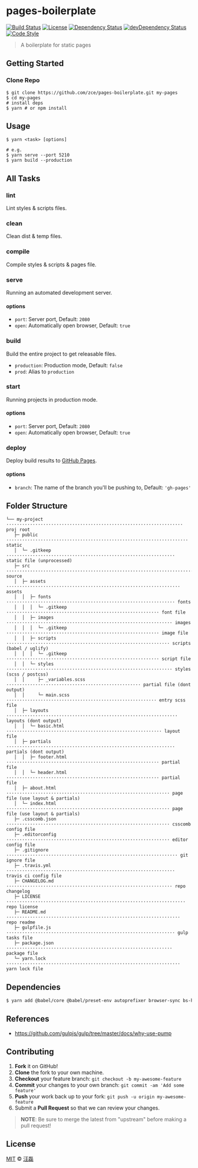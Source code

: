 # pages-boilerplate

[![Build Status][travis-image]][travis-url]
[![License][license-image]][license-url]
[![Dependency Status][dependency-image]][dependency-url]
[![devDependency Status][devdependency-image]][devdependency-url]
[![Code Style][style-image]][style-url]

> A boilerplate for static pages

## Getting Started

### Clone Repo

```shell
$ git clone https://github.com/zce/pages-boilerplate.git my-pages
$ cd my-pages
# install deps
$ yarn # or npm install
```

## Usage

```shell
$ yarn <task> [options]

# e.g.
$ yarn serve --port 5210
$ yarn build --production
```

## All Tasks

### lint

Lint styles & scripts files.

### clean

Clean dist & temp files.

### compile

Compile styles & scripts & pages file.

### serve

Running an automated development server.

#### options

- `port`: Server port, Default: `2080`
- `open`: Automatically open browser, Default: `true`

### build

Build the entire project to get releasable files.

- `production`: Production mode, Default: `false`
- `prod`: Alias to `production`

### start

Running projects in production mode.

#### options

- `port`: Server port, Default: `2080`
- `open`: Automatically open browser, Default: `true`

### deploy

Deploy build results to [GitHub Pages](https://pages.github.com).

#### options

- `branch`: The name of the branch you'll be pushing to, Default: `'gh-pages'`

## Folder Structure

```
└── my-project ··································································· proj root
   ├─ public ····································································· static
   │  └─ .gitkeep ································································ static file (unprocessed)
   ├─ src ········································································ source
   │  ├─ assets ·································································· assets
   │  │  ├─ fonts ································································ fonts
   │  │  │  └─ .gitkeep ·························································· font file
   │  │  ├─ images ······························································· images
   │  │  │  └─ .gitkeep ·························································· image file
   │  │  ├─ scripts ······························································ scripts (babel / uglify)
   │  │  │  └─ .gitkeep ·························································· script file
   │  │  └─ styles ······························································· styles (scss / postcss)
   │  │     ├─ _variables.scss ··················································· partial file (dont output)
   │  │     └─ main.scss ························································· entry scss file
   │  ├─ layouts ································································· layouts (dont output)
   │  │  └─ basic.html ··························································· layout file
   │  ├─ partials ································································ partials (dont output)
   │  │  ├─ footer.html ·························································· partial file
   │  │  └─ header.html ·························································· partial file
   │  ├─ about.html ······························································ page file (use layout & partials)
   │  └─ index.html ······························································ page file (use layout & partials)
   ├─ .csscomb.json ······························································ csscomb config file
   ├─ .editorconfig ······························································ editor config file
   ├─ .gitignore ································································· git ignore file
   ├─ .travis.yml ································································ travis ci config file
   ├─ CHANGELOG.md ······························································· repo changelog
   ├─ LICENSE ···································································· repo license
   ├─ README.md ·································································· repo readme
   ├─ gulpfile.js ································································ gulp tasks file
   ├─ package.json ······························································· package file
   └─ yarn.lock ·································································· yarn lock file
```

## Dependencies

```sh
$ yarn add @babel/core @babel/preset-env autoprefixer browser-sync bs-html-injector csscomb cssnano del gulp gulp-babel gulp-gh-pages gulp-htmlmin gulp-if gulp-imagemin gulp-load-plugins gulp-plumber gulp-postcss gulp-sass gulp-size gulp-swig gulp-uglify gulp-useref minimist standard --dev
```

## References

- https://github.com/gulpjs/gulp/tree/master/docs/why-use-pump

## Contributing

1. **Fork** it on GitHub!
2. **Clone** the fork to your own machine.
3. **Checkout** your feature branch: `git checkout -b my-awesome-feature`
4. **Commit** your changes to your own branch: `git commit -am 'Add some feature'`
5. **Push** your work back up to your fork: `git push -u origin my-awesome-feature`
6. Submit a **Pull Request** so that we can review your changes.

> **NOTE**: Be sure to merge the latest from "upstream" before making a pull request!

## License

[MIT](LICENSE) &copy; [汪磊](https://zce.me)



[travis-image]: https://travis-ci.org/zce/pages-boilerplate.svg?branch=master
[travis-url]: https://travis-ci.org/zce/pages-boilerplate
[license-image]: https://img.shields.io/github/license/zce/pages-boilerplate.svg
[license-url]: https://github.com/zce/pages-boilerplate/blob/master/LICENSE
[dependency-image]: https://img.shields.io/david/zce/pages-boilerplate.svg
[dependency-url]: https://david-dm.org/zce/pages-boilerplate
[devdependency-image]: https://img.shields.io/david/dev/zce/pages-boilerplate.svg
[devdependency-url]: https://david-dm.org/zce/pages-boilerplate?type=dev
[style-image]: https://img.shields.io/badge/code_style-standard-brightgreen.svg
[style-url]: http://standardjs.com
